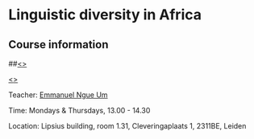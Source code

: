 # **Linguistic diversity in Africa**


## **Course information**

##[<<Mock Lecture>>](https://github.com/Ngue-Um/syllabi/blob/main/course_linguistic-diversity-in-africa.md) 

[<<Course>>](https://github.com/Ngue-Um/syllabi/blob/main/mock-lecture_linguistic-diversity-in-africa.md)


Teacher: [Emmanuel Ngue Um](https://www.linkedin.com/in/emmanuel-ngué-um-98663769/)
 
Time: Mondays & Thursdays, 13.00 - 14.30

Location: Lipsius building, room 1.31, Cleveringaplaats 1, 2311BE, Leiden